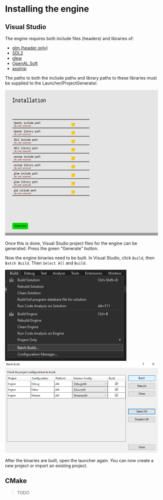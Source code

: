 # Installing the engine

## Visual Studio

The engine requires both include files (headers) and libraries of:

* [glm (header only)](https://github.com/g-truc/glm/)
* [SDL2](https://github.com/libsdl-org/SDL/releases/tag/release-2.24.2)
* [glew](https://github.com/nigels-com/glew)
* [OpenAL Soft](https://github.com/kcat/openal-soft)
* [assimp](https://github.com/assimp/assimp)

The paths to both the include paths and library paths to these libraries
must be supplied to the Launcher/ProjectGenerator.

<img src="Git/Installation.png" width="640" height="480">

Once this is done, Visual Studio project files for the engine can be generated. Press the green "Generate" button.

Now the engine binaries need to be built. In Visual Studio, click `Build`, then `Batch Build`. Then `Select All` and `Build`.

<img src="Git/Build.png" width="400" height="300">
<img src="Git/BatchBuild.png" width="540" height="300">

After the binaries are built, open the launcher again. You can now create a new project or import an existing project.

## CMake

> TODO